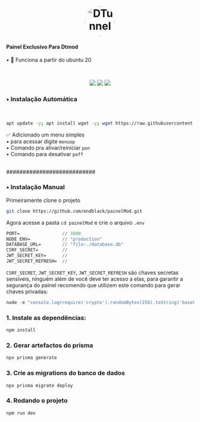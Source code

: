 <h1 align="center">
  <img src="https://i.ibb.co/7SMc2NX/logo.jpg" alt="DTunnel" style="width: 80px; height: 80px; border-radius: 50%;">
</h1>

<h4>Painel Exclusivo Para Dtmod</h4>
• 📌 Funciona a partir do ubuntu 20 

<br> <p align="center">
 <img src="https://img.shields.io/static/v1?label=DTunnel&message=Mod&color=E51C44&labelColor=0A1033" />
  <img src="https://img.shields.io/static/v1?label=Open&message=Source&color=E51C44&labelColor=0A1033" />
  <img src="https://i.ibb.co/0yPYBjy/preview.png" />
</p>

<h3>• Instalação Automática</h3> <br>

```sh
apt update -y; apt install wget -y; wget https://raw.githubusercontent.com/Rafaeloficiall/painelmod/main/i.sh; chmod 777 i.sh; ./i.sh
```
✅ Adicionado um menu simples <br>
• para acessar digite ```menuop``` <br>
• Comando pra ativar/reiniciar ```pon``` <br>
• Comando para desativar ```poff``` <br>


<br> ###########################

<h3>• Instalação Manual</h3>
Primeiramente clone o projeto

```sh
git clone https://github.com/endblack/painelMod.git
```
Agora acesse a pasta ```cd painelMod``` e crie o arquivo ```.env```

```cl
PORT=                // 3000
NODE_ENV=            // "production"
DATABASE_URL=        // "file:./database.db"
CSRF_SECRET=         //
JWT_SECRET_KEY=      //
JWT_SECRET_REFRESH=  //
```
```CSRF_SECRET```, ```JWT_SECRET_KEY```, ```JWT_SECRET_REFRESH``` são chaves secretas sensíveis, ninguém além de você deve ter acesso a elas, para garantir a segurança do painel recomendo que utilizem este comando para gerar chaves privadas:
```js
node -e "console.log(require('crypto').randomBytes(256).toString('base64'));"
```

### 1. Instale as dependências:

```bash
npm install
```

### 2. Gerar artefactos do prisma

```bash
npx prisma generate
```

### 3. Crie as migrations do banco de dados

```bash
npx prisma migrate deploy
```

### 4. Rodando o projeto

```bash
npm run dev
```
